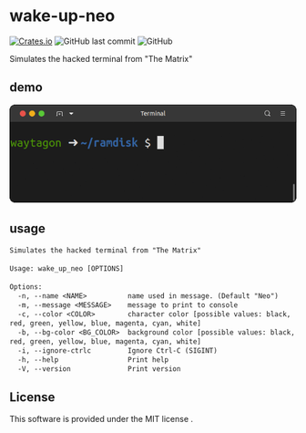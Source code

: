 # wake-up-neo

[![Crates.io](https://img.shields.io/crates/v/wake_up_neo)](https://crates.io/crates/wake_up_neo)
![GitHub last commit](https://img.shields.io/github/last-commit/watagon/wake_up_neo)
![GitHub](https://img.shields.io/github/license/watagon/wake_up_neo)

Simulates the hacked terminal from "The Matrix"

## demo

![demo](docs/demo.gif)

## usage

```
Simulates the hacked terminal from "The Matrix"

Usage: wake_up_neo [OPTIONS]

Options:
  -n, --name <NAME>          name used in message. (Default "Neo")
  -m, --message <MESSAGE>    message to print to console
  -c, --color <COLOR>        character color [possible values: black, red, green, yellow, blue, magenta, cyan, white]
  -b, --bg-color <BG_COLOR>  background color [possible values: black, red, green, yellow, blue, magenta, cyan, white]
  -i, --ignore-ctrlc         Ignore Ctrl-C (SIGINT)
  -h, --help                 Print help
  -V, --version              Print version
```

## License

This software is provided under the MIT license .
